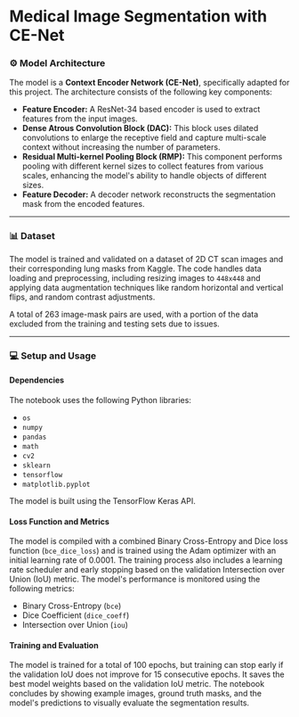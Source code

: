 # Medical Image Segmentation with CE-Net

### ⚙️ Model Architecture

The model is a **Context Encoder Network (CE-Net)**, specifically adapted for this project. The architecture consists of the following key components:

* **Feature Encoder:** A ResNet-34 based encoder is used to extract features from the input images.
* **Dense Atrous Convolution Block (DAC):** This block uses dilated convolutions to enlarge the receptive field and capture multi-scale context without increasing the number of parameters.
* **Residual Multi-kernel Pooling Block (RMP):** This component performs pooling with different kernel sizes to collect features from various scales, enhancing the model's ability to handle objects of different sizes.
* **Feature Decoder:** A decoder network reconstructs the segmentation mask from the encoded features.


***

### 📊 Dataset

The model is trained and validated on a dataset of 2D CT scan images and their corresponding lung masks from Kaggle. The code handles data loading and preprocessing, including resizing images to `448x448` and applying data augmentation techniques like random horizontal and vertical flips, and random contrast adjustments.

A total of 263 image-mask pairs are used, with a portion of the data excluded from the training and testing sets due to issues.

***

### 💻 Setup and Usage

#### Dependencies

The notebook uses the following Python libraries:
* `os`
* `numpy`
* `pandas`
* `math`
* `cv2`
* `sklearn`
* `tensorflow`
* `matplotlib.pyplot`

The model is built using the TensorFlow Keras API.

#### Loss Function and Metrics

The model is compiled with a combined Binary Cross-Entropy and Dice loss function (`bce_dice_loss`) and is trained using the Adam optimizer with an initial learning rate of 0.0001. The training process also includes a learning rate scheduler and early stopping based on the validation Intersection over Union (IoU) metric. The model's performance is monitored using the following metrics:
* Binary Cross-Entropy (`bce`)
* Dice Coefficient (`dice_coeff`)
* Intersection over Union (`iou`)

#### Training and Evaluation

The model is trained for a total of 100 epochs, but training can stop early if the validation IoU does not improve for 15 consecutive epochs. It saves the best model weights based on the validation IoU metric. The notebook concludes by showing example images, ground truth masks, and the model's predictions to visually evaluate the segmentation results.

